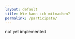 ```yaml
---
layout: default
title: Wie kann ich mitmachen?
permalink: /participate/
---
```


not yet implemented
